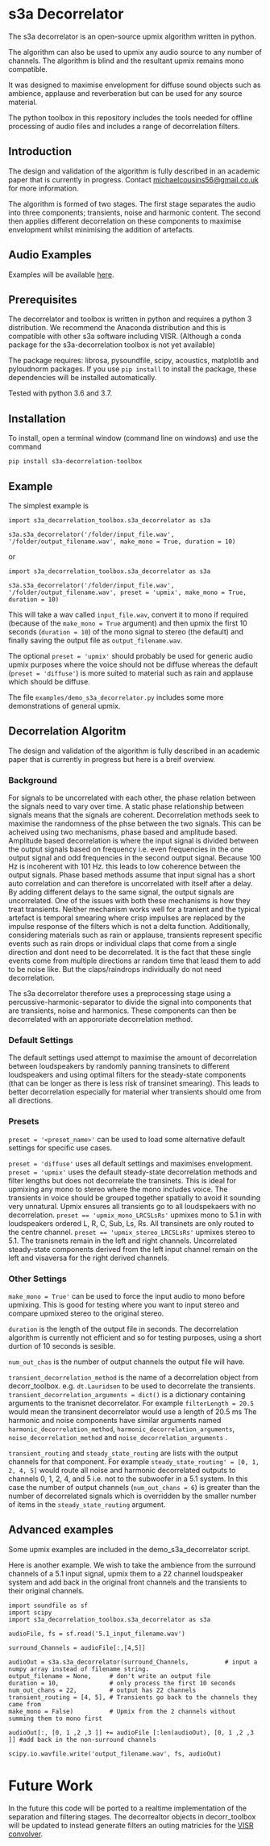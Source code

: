 
s3a Decorrelator
=============
The s3a decorrelator is an open-source upmix algorithm written in python.

The algorithm can also be used to upmix any audio source to any number of channels. The algorithm is blind and the resultant upmix remains mono compatible.

It was designed to maximise envelopment for diffuse sound objects such as ambience, applause and reverberation but can be used for any source material.

The python toolbox in this repository includes the tools needed for offline processing of audio files and includes a range of decorrelation filters.

## Introduction
The design and validation of the algorithm is fully described in an academic paper that is currently in progress.  Contact michaelcousins56@gmail.co.uk for more information.

The algorithm is formed of two stages. The first stage separates the audio into three components; transients, noise and harmonic content. The second then applies different decorrelation on these components to maximise envelopment whilst minimising the addition of artefacts.

## Audio Examples
Examples will be available [here](http://www.s3a-spatialaudio.org/research/stream-2/decorrelarion "s3a Decorrelation Webpage").

## Prerequisites
The decorrelator and toolbox is written in python and requires a python 3 distribution.
We recommend the Anaconda distribution and this is compatible with other s3a software including VISR. (Although a conda package for the s3a-decorrelation toolbox is not yet available)

The package requires: librosa, pysoundfile, scipy, acoustics, matplotlib and pyloudnorm packages. If you use `pip install` to install the package, these dependencies will be installed automatically. 

Tested with python 3.6 and 3.7.

## Installation
To install, open a terminal window (command line on windows) and use the command
```
pip install s3a-decorrelation-toolbox
```

## Example
The simplest example is 
```
import s3a_decorrelation_toolbox.s3a_decorrelator as s3a

s3a.s3a_decorrelator('/folder/input_file.wav',
'/folder/output_filename.wav', make_mono = True, duration = 10)
```
or 
```
import s3a_decorrelation_toolbox.s3a_decorrelator as s3a

s3a.s3a_decorrelator('/folder/input_file.wav',
'/folder/output_filename.wav', preset = 'upmix', make_mono = True, duration = 10)
```

This will take a wav called `input_file.wav`, convert it to mono if required (because of the `make_mono = True` argument) and then upmix the first 10 seconds (`duration = 10`) of the mono signal to stereo (the default) and finally saving the output file as `output_filename.wav`. 

The optional `preset = 'upmix'` should probably be used for generic audio upmix purposes where the voice should not be diffuse whereas the default (`preset = 'diffuse'`) is more suited to material such as rain and applause which should be diffuse.

The file `examples/demo_s3a_decorrelator.py` includes some more demonstrations of general upmix.

## Decorrelation Algoritm

The design and validation of the algorithm is fully described in an academic paper that is currently in progress but here is a breif overview.

### Background

For signals to be uncorrelated with each other, the phase relation between the signals need to vary over time. A static phase relationship between signals means that the signals are coherent. Decorrelation methods seek to maximise the randomness of the phse between the two signals. This can be acheived using two mechanisms, phase based and amplitude based. Amplitude based decorrelation is where the input signal is divided between the output signals based on frequency i.e. even frequencies in the one output signal and odd frequencies in the second output signal. Because 100 Hz is incoherent with 101 Hz. this leads to low coherence between the output signals. Phase based methods assume that input signal has a short auto correlation and can therefore is uncorrelated with itself after a delay. By adding different delays to the same signal, the output signals are uncorrelated. One of the issues with both these mechanisms is how they treat transients. Neither mechanism works well for a tranient and the typical artefact is temporal smearing where crisp impulses are replaced by the impulse response of the filters which is not a delta function. Additionally, considering materials such as rain or applause, transients represent specific events such as rain drops or individual claps that come from a single direction and dont need to be decorrelated. It is the fact that these single events come from multiple directions ar random time that leasd them to add to be noise like. But the claps/raindrops individually do not need decorrelation.

The s3a decorrelator therefore uses a preprocessing stage using a percussive-harmonic-separator to divide the signal into components that are transients, noise and harmonics. These components can then be decorrelated with an appororiate decorrelation method. 

### Default Settings

The default settings used attempt to maximise the amount of decorrelation between loudspeakers by randomly panning transinets to different loudspeakers and using optimal filters for the steady-state components (that can be longer as there is less risk of transinet smearing). This leads to better decorrelation especially for material wher transients should ome from all directions.



### Presets

`preset = '<preset_name>'` can be used to load some alternative default settings for specific use cases.

`preset = 'diffuse'` uses all default settings and maximises envelopment.
`preset = 'upmix'` uses the default steady-state decorrelation methods and filter lengths but does not decorrelate the transinets. This is ideal for upmixing any mono to stereo where the mono includes voice. The transients in voice should be grouped together spatially to avoid it sounding very unnatural. Upmix ensures all transients go to all loudspekaers with no decorrelation.
`preset == 'upmix_mono_LRCSLsRs'` upmixes mono to 5.1 in with loudspeakers ordered L, R, C, Sub, Ls, Rs. All transinets are only routed to the centre channel.
`preset == 'upmix_stereo_LRCSLsRs'` upmixes stereo to 5.1. The tranisnets remain in the left and right channels. Uncorrelated steady-state components derived from the left input channel remain on the left and visaversa for the right derived channels.

### Other Settings

`make_mono = True'` can be used to force the input audio to mono before upmixing. This is good for testing where you want to input stereo and compare upmixed stereo to the original stereo.

`duration` is the length of the output file in seconds. The decorrelation algorithm is currently not efficient and so for testing purposes, using a short durtion of 10 seconds is sesible.

`num_out_chas` is the number of output channels the output file will have.

`transient_decorrelation_method` is the name of a decorrelation object from decorr_toolbox. e.g. `dt.Lauridsen` to be used to decorrelate the transients.
`transient_decorrelation_arguments = dict()`  is a dictionary containing arguments to the tranisnet decorrelator. For example `filterLength = 20.5` would  mean the transinent decorrelator would use a length of 20.5 ms
The harmonic and noise components have similar arguments named `harmonic_decorrelation_method`, `harmonic_decorrelation_arguments`, `noise_decorrelation_method` and `noise_decorrelation_arguments` .

`transient_routing` and `steady_state_routing` are lists with the output channels for that component. For example         `steady_state_routing' = [0, 1, 2, 4, 5]` would route all noise and harmonic decorrelated outputs to channels 0, 1, 2, 4, and 5 i.e. not to the subwoofer in a 5.1 system. In this case the number of output channels (`num_out_chans = 6`) is greater than the number of decorrelated signals which is overridden by the smaller number of items in the `steady_state_routing` argument.

## Advanced examples

Some upmix examples are included in the demo_s3a_decorrelator script.

Here is another example. We wish to take the ambience from the surround channels of a 5.1 input signal, upmix them to a 22 channel loudspeaker system and add back in the original front channels and the transients to their original channels.

```
import soundfile as sf
import scipy
import s3a_decorrelation_toolbox.s3a_decorrelator as s3a

audioFile, fs = sf.read('5.1_input_filename.wav')

surround_Channels = audioFile[:,[4,5]]

audioOut = s3a.s3a_decorrelator(surround_Channels,          # input a numpy array instead of filename string.
output_filename = None,     # don't write an output file
duration = 10,              # only process the first 10 seconds
num_out_chans = 22,         # output has 22 channels
transient_routing = [4, 5], # Transients go back to the channels they came from
make_mono = False)          # Upmix from the 2 channels without summing them to mono first

audioOut[:, [0, 1 ,2 ,3 ]] += audioFile [:len(audioOut), [0, 1 ,2 ,3 ]] #add back in the non-surround channels

scipy.io.wavfile.write('output_filename.wav', fs, audioOut)
```


# Future Work
In the future this code will be ported to a realtime implementation of the separation and filtering stages.
The decorrealtor objects in decorr_toolbox will be updated to instead generate filters an outing matricies for the [VISR convolver](https://cvssp.org/data/s3a/public/VISR/visr_installers/0.12.0/macosx/build_py36/doc/userdoc/html/using-standalone-renderers.html#the-matrix-convolver-renderer "VISR matrix convolver renderer").


